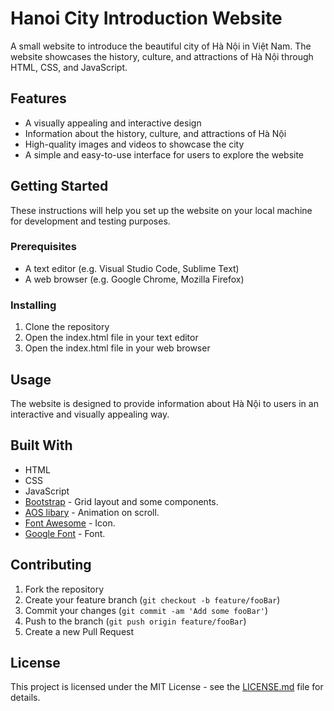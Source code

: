 # Hanoi City Introduction Website

A small website to introduce the beautiful city of Hà Nội in Việt Nam. The website showcases the history, culture, and attractions of Hà Nội through HTML, CSS, and JavaScript.

## Features

- A visually appealing and interactive design
- Information about the history, culture, and attractions of Hà Nội
- High-quality images and videos to showcase the city
- A simple and easy-to-use interface for users to explore the website

## Getting Started

These instructions will help you set up the website on your local machine for development and testing purposes.

### Prerequisites

- A text editor (e.g. Visual Studio Code, Sublime Text)
- A web browser (e.g. Google Chrome, Mozilla Firefox)

### Installing

1. Clone the repository
2. Open the index.html file in your text editor
3. Open the index.html file in your web browser

## Usage

The website is designed to provide information about Hà Nội to users in an interactive and visually appealing way.

## Built With

* HTML
* CSS
* JavaScript
* [Bootstrap](https://getbootstrap.com/) - Grid layout and some components.
* [AOS libary](https://github.com/michalsnik/aos) - Animation on scroll.
* [Font Awesome](https://fontawesome.com/) - Icon.
* [Google Font](https://fonts.google.com/) - Font.

## Contributing

1. Fork the repository
2. Create your feature branch (`git checkout -b feature/fooBar`)
3. Commit your changes (`git commit -am 'Add some fooBar'`)
4. Push to the branch (`git push origin feature/fooBar`)
5. Create a new Pull Request

## License

This project is licensed under the MIT License - see the [LICENSE.md](LICENSE.md) file for details.

